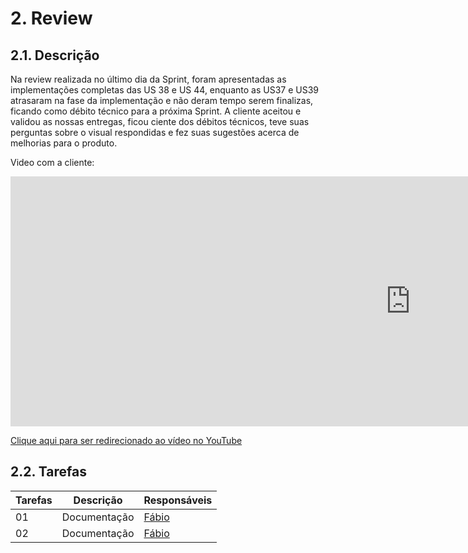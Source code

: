 # 2. Review


## 2.1. Descrição
<!-- descrever de forma geral o objetivo da sprint -->
Na review realizada no último dia da Sprint, foram apresentadas as implementações completas das US 38 e US 44, enquanto as US37 e US39 atrasaram na fase da implementação e não deram tempo serem finalizas, ficando como débito técnico para a próxima Sprint. A cliente aceitou e validou as nossas entregas, ficou ciente dos débitos técnicos, teve suas perguntas sobre o visual respondidas e fez suas sugestões acerca de melhorias para o produto.

Video com a cliente:

<iframe width="1280" height="400px" src="https://www.youtube.com/watch?v=5O08X946raw&ab_channel=EricSilveira" title="Feedback e validação do Cliente" frameborder="0" allow="accelerometer; autoplay; clipboard-write; encrypted-media; gyroscope; picture-in-picture; web-share" allowfullscreen></iframe>

<a href="https://www.youtube.com/watch?v=5O08X946raw&ab_channel=EricSilveira">Clique aqui para ser redirecionado ao vídeo no YouTube</a>

## 2.2. Tarefas
<!-- descrever as issues que definimos para essa sprint e alocar um responsavel por ela -->
Tarefas | Descrição | Responsáveis
------ | --------- | -----------
01 | Documentação | [Fábio](https://github.com/fabioaletorres)
02 | Documentação | [Fábio](https://github.com/fabioaletorres)
